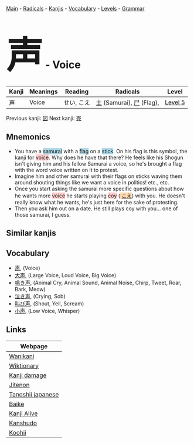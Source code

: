 <style> bigfont {font-size: 100px}</style>
[Main](../README.md) -
[Radicals](../radicals.md) -
[Kanjis](../kanjis.md) -
[Vocabulary](../vocabulary.md) -
[Levels](../levels.md) -
[Grammar](../grammar.md)
# <bigfont> 声</bigfont> - Voice 

| Kanji | Meanings | Reading | Radicals | Level |
| --- | --- | --- | --- | --- |
| 声 | Voice | せい, こえ | [士](../radicals/士.md) (Samurai), [尸](../radicals/尸.md) (Flag),  | [Level 5](../levels/wk_level5.md) |

Previous kanji: [図](図.md) Next kanji: [売](売.md) 

## Mnemonics
 * You have a <span style="background-color:#ADD8E6"> samurai</span> with a <span style="background-color:#ADD8E6"> flag</span> on a <span style="background-color:#ADD8E6"> stick</span>. On his flag is this symbol, the kanji for <span style="background-color:#ffcccb"> voice</span>. Why does he have that there? He feels like his Shogun isn't giving him and his fellow Samurai a voice, so he's brought a flag with the word voice written on it to protest.
* Imagine him and other samurai with their flags on sticks waving them around shouting things like we want a voice in politics! etc., etc.
* Once you start asking the samurai more specific questions about how he wants more <span style="background-color:#ffcccb"> voice</span> he starts playing <span style="background-color:#ffcccb"> coy</span> (<span style="background-color:#fed8b1"> [こえ](https://jisho.org/search/こえ)</span>) with you. He doesn't really know what he wants, he's just here for the sake of protesting.
* Then you ask him out on a date. He still plays coy with you... one of those samurai, I guess.


## Similar kanjis
 


## Vocabulary
 * [声](../vocabulary/声.md), (Voice)
* [大声](../vocabulary/声.md), (Large Voice, Loud Voice, Big Voice)
* [鳴き声](../vocabulary/声.md), (Animal Cry, Animal Sound, Animal Noise, Chirp, Tweet, Roar, Bark, Meow)
* [泣き声](../vocabulary/声.md), (Crying, Sob)
* [叫び声](../vocabulary/声.md), (Shout, Yell, Scream)
* [小声](../vocabulary/声.md), (Low Voice, Whisper)



## Links 

| Webpage |
| --- |
| [Wanikani          ](https://www.wanikani.com/kanji/声) |
| [Wiktionary        ](https://en.wiktionary.org/wiki/声) |
| [Kanji damage      ](http://www.kanjidamage.com/kanji/search?utf8=✓&q=声) |
| [Jitenon           ](https://jitenon.com/kanji/声) |
| [Tanoshii japanese ](https://www.tanoshiijapanese.com/dictionary/kanji.cfm?k=声) |
| [Baike             ](https://baike.baidu.com/item/声) |
| [Kanji Alive       ](https://app.kanjialive.com/声) |
| [Kanshudo          ](https://www.kanshudo.com/searchmn?q=声) |
| [Koohii            ](https://kanji.koohii.com/study/kanji/声) |
